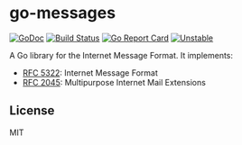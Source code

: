 # go-messages

[![GoDoc](https://godoc.org/github.com/emersion/go-messages?status.svg)](https://godoc.org/github.com/emersion/go-messages)
[![Build Status](https://travis-ci.org/emersion/go-messages.svg?branch=master)](https://travis-ci.org/emersion/go-messages)
[![Go Report Card](https://goreportcard.com/badge/github.com/emersion/go-messages)](https://goreportcard.com/report/github.com/emersion/go-messages)
[![Unstable](https://img.shields.io/badge/stability-unstable-yellow.svg)](https://github.com/emersion/stability-badges#unstable)

A Go library for the Internet Message Format. It implements:
* [RFC 5322](https://tools.ietf.org/html/rfc5322): Internet Message Format
* [RFC 2045](https://tools.ietf.org/html/rfc2045): Multipurpose Internet Mail Extensions

## License

MIT
